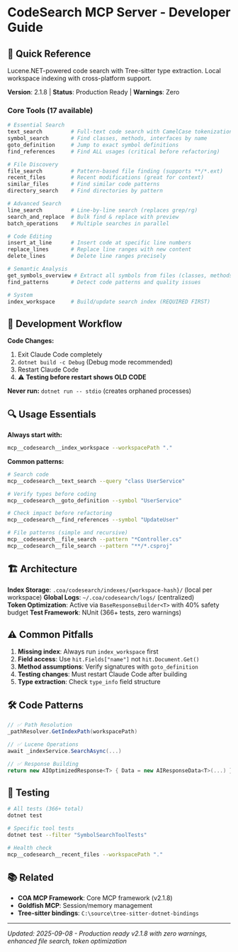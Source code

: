 # CodeSearch MCP Server - Developer Guide

## 🎯 Quick Reference

Lucene.NET-powered code search with Tree-sitter type extraction. Local workspace indexing with cross-platform support.

**Version**: 2.1.8 | **Status**: Production Ready | **Warnings**: Zero

### Core Tools (17 available)

```bash
# Essential Search
text_search         # Full-text code search with CamelCase tokenization  
symbol_search       # Find classes, methods, interfaces by name
goto_definition     # Jump to exact symbol definitions
find_references     # Find ALL usages (critical before refactoring)

# File Discovery  
file_search         # Pattern-based file finding (supports **/*.ext)
recent_files        # Recent modifications (great for context)
similar_files       # Find similar code patterns
directory_search    # Find directories by pattern

# Advanced Search
line_search         # Line-by-line search (replaces grep/rg)
search_and_replace  # Bulk find & replace with preview
batch_operations    # Multiple searches in parallel

# Code Editing
insert_at_line      # Insert code at specific line numbers
replace_lines       # Replace line ranges with new content
delete_lines        # Delete line ranges precisely

# Semantic Analysis
get_symbols_overview # Extract all symbols from files (classes, methods, etc.)
find_patterns       # Detect code patterns and quality issues

# System
index_workspace     # Build/update search index (REQUIRED FIRST)
```

## 🚨 Development Workflow

**Code Changes:**
1. Exit Claude Code completely
2. `dotnet build -c Debug` (Debug mode recommended)  
3. Restart Claude Code
4. ⚠️ **Testing before restart shows OLD CODE**

**Never run:** `dotnet run -- stdio` (creates orphaned processes)

## 🔍 Usage Essentials

**Always start with:**
```bash
mcp__codesearch__index_workspace --workspacePath "."
```

**Common patterns:**
```bash
# Search code
mcp__codesearch__text_search --query "class UserService"

# Verify types before coding
mcp__codesearch__goto_definition --symbol "UserService" 

# Check impact before refactoring
mcp__codesearch__find_references --symbol "UpdateUser"

# File patterns (simple and recursive)
mcp__codesearch__file_search --pattern "*Controller.cs"
mcp__codesearch__file_search --pattern "**/*.csproj"
```

## 🏗️ Architecture

**Index Storage**: `.coa/codesearch/indexes/{workspace-hash}/` (local per workspace)
**Global Logs**: `~/.coa/codesearch/logs/` (centralized)  
**Token Optimization**: Active via `BaseResponseBuilder<T>` with 40% safety budget
**Test Framework**: NUnit (366+ tests, zero warnings)

## ⚠️ Common Pitfalls

1. **Missing index**: Always run `index_workspace` first
2. **Field access**: Use `hit.Fields["name"]` not `hit.Document.Get()`
3. **Method assumptions**: Verify signatures with `goto_definition`
4. **Testing changes**: Must restart Claude Code after building
5. **Type extraction**: Check `type_info` field structure

## 🛠️ Code Patterns

```csharp
// ✅ Path Resolution
_pathResolver.GetIndexPath(workspacePath)

// ✅ Lucene Operations  
await _indexService.SearchAsync(...)

// ✅ Response Building
return new AIOptimizedResponse<T> { Data = new AIResponseData<T>(...) }
```

## 🧪 Testing

```bash
# All tests (366+ total)
dotnet test

# Specific tool tests
dotnet test --filter "SymbolSearchToolTests"

# Health check
mcp__codesearch__recent_files --workspacePath "."
```

## 📚 Related

- **COA MCP Framework**: Core MCP framework (v2.1.8)
- **Goldfish MCP**: Session/memory management  
- **Tree-sitter bindings**: `C:\source\tree-sitter-dotnet-bindings`

---
_Updated: 2025-09-08 - Production ready v2.1.8 with zero warnings, enhanced file search, token optimization_
